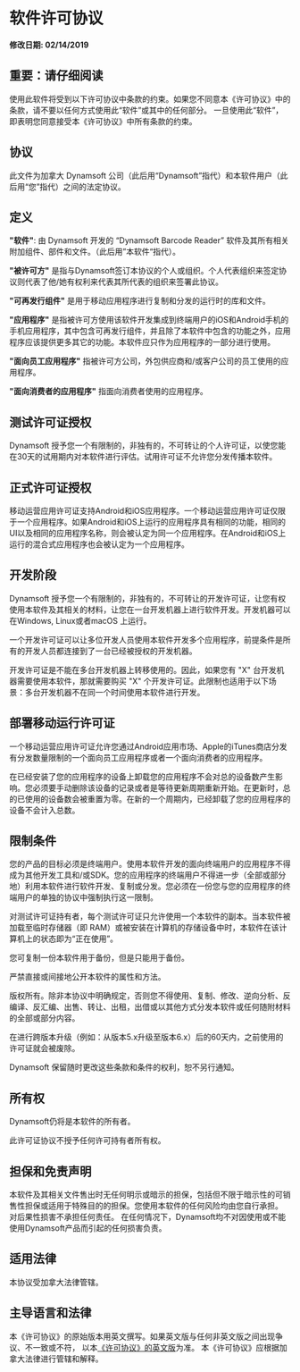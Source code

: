 # 软件许可协议

**修改日期: 02/14/2019**

## 重要：请仔细阅读 

使用此软件将受到以下许可协议中条款的约束。如果您不同意本《许可协议》中的条款，请不要以任何方式使用此“软件”或其中的任何部分。 一旦使用此“软件”，即表明您同意接受本《许可协议》中所有条款的约束。

## 协议

此文件为加拿大 Dynamsoft 公司（此后用“Dynamsoft”指代）和本软件用户（此后用“您”指代）之间的法定协议。

## 定义

**"软件"**: 由 Dynamsoft 开发的 “Dynamsoft Barcode Reader” 软件及其所有相关附加组件、部件和文件。（此后用”本软件“指代）。

**"被许可方"** 是指与Dynamsoft签订本协议的个人或组织。个人代表组织来签定协议则代表了他/她有权利来代表其所代表的组织来签署此协议。

**"可再发行组件"** 是用于移动应用程序进行复制和分发的运行时的库和文件。

**"应用程序"** 是指被许可方使用该软件开发集成到终端用户的iOS和Android手机的手机应用程序，其中包含可再发行组件，并且除了本软件中包含的功能之外，应用程序应该提供更多其它的功能。本软件应只作为应用程序的一部分进行使用。

**"面向员工应用程序"** 指被许可方公司，外包供应商和/或客户公司的员工使用的应用程序。

**"面向消费者的应用程序"** 指面向消费者使用的应用程序。


## 测试许可证授权

Dynamsoft 授予您一个有限制的，非独有的，不可转让的个人许可证，以使您能在30天的试用期内对本软件进行评估。试用许可证不允许您分发传播本软件。


## 正式许可证授权

移动运营应用许可证支持Android和iOS应用程序。一个移动运营应用许可证仅限于一个应用程序。如果Android和iOS上运行的应用程序具有相同的功能，相同的UI以及相同的应用程序名称，则会被认定为同一个应用程序。在Android和iOS上运行的混合式应用程序也会被认定为一个应用程序。

## 开发阶段

Dynamsoft 授予您一个有限制的，非独有的，不可转让的开发许可证，让您有权使用本软件及其相关的材料，让您在一台开发机器上进行软件开发。开发机器可以在Windows, Linux或者macOS 上运行。

一个开发许可证可以让多位开发人员使用本软件开发多个应用程序，前提条件是所有的开发人员都连接到了一台已经被授权的开发机器。

开发许可证是不能在多台开发机器上转移使用的。因此，如果您有 "X" 台开发机器需要使用本软件，那就需要购买 "X" 个开发许可证。此限制也适用于以下场景：多台开发机器不在同一个时间使用本软件进行开发。

## 部署移动运行许可证

一个移动运营应用许可证允许您通过Android应用市场、Apple的iTunes商店分发有分发数量限制的一个面向员工应用程序或者一个面向消费者的应用程序。

在已经安装了您的应用程序的设备上卸载您的应用程序不会对总的设备数产生影响。您必须要手动删除该设备的记录或者是等待更新周期重新开始。在更新时，总的已使用的设备数会被重置为零。在新的一个周期内，已经卸载了您的应用程序的设备不会计入总数。

## 限制条件

您的产品的目标必须是终端用户。使用本软件开发的面向终端用户的应用程序不得成为其他开发工具和/或SDK。您的应用程序的终端用户不得进一步（全部或部分地）利用本软件进行软件开发、复制或分发。您必须在一份您与您的应用程序的终端用户的单独的协议中强制执行这一限制。

对测试许可证持有者，每个测试许可证只允许使用一个本软件的副本。当本软件被加载至临时存储器（即 RAM）或被安装在计算机的存储设备中时，本软件在该计算机上的状态即为“正在使用”。

您可复制一份本软件用于备份，但是只能用于备份。

严禁直接或间接地公开本软件的属性和方法。

版权所有。除非本协议中明确规定，否则您不得使用、复制、修改、逆向分析、反编译、反汇编、出售、转让、出租，出借或以其他方式分发本软件或任何随附材料的全部或部分内容。

在进行跨版本升级（例如：从版本5.x升级至版本6.x）后的60天内，之前使用的许可证就会被废除。

Dynamsoft 保留随时更改这些条款和条件的权利，恕不另行通知。

## 所有权

Dynamsoft仍将是本软件的所有者。

此许可证协议不授予任何许可持有者所有权。


## 担保和免责声明

本软件及其相关文件售出时无任何明示或暗示的担保，包括但不限于暗示性的可销售性担保或适用于特殊目的的担保。您使用本软件的任何风险均由您自行承担。
对后果性损害不承担任何责任。 在任何情况下，Dynamsoft均不对因使用或不能使用Dynamsoft产品而引起的任何损害负责。

## 适用法律

本协议受加拿大法律管辖。

## 主导语言和法律 ##
本《许可协议》的原始版本用英文撰写。如果英文版与任何非英文版之间出现争议、不一致或不符， 以本[《许可协议》的英文版](https://www.dynamsoft.com/Products/barcode-reader-license-agreement.aspx)为准。 本《许可协议》应根据加拿大法律进行管辖和解释。